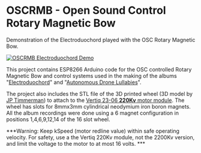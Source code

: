 # OSCRMB - Open Sound Control Rotary Magnetic Bow

Demonstration of the Electroduochord played with the OSC Rotary Magnetic Bow.

[![OSCRMB Electroduochord Demo](https://img.youtube.com/vi/ds2I0QujzO0/0.jpg)](https://www.youtube.com/watch?v=ds2I0QujzO0)

This project contains ESP8266 Arduino code for the OSC controlled Rotary Magnetic Bow and control systems used in the making of the albums "[Electroduochord](https://stefanpowell.bandcamp.com/album/electroduochord)" and "[Autonomous Drone Lullabies](https://stefanpowell.bandcamp.com/album/autonomous-drone-lullabies)".

The project also includes the STL file of the 3D printed wheel (3D model by [JP Timmerman](https://www.thingiverse.com/rodmod/designs)) to attach to the <a href="https://www.vertiq.co/23-06-module">Vertiq 23-06 **220Kv** motor module</a>. The wheel has slots for 8mmx3mm cylindrical neodymium iron boron magnets.  All the album recordings were done using a 6 magnet configuration in positions 1,4,6,9,12,14 of the 16 slot wheel.

***Warning: Keep kSpeed (motor redline value) within safe operating velocity. For safety, use a the Vertiq 220Kv module, not the 2200Kv version, and limit the voltage to the motor to at most 16 volts. ***
